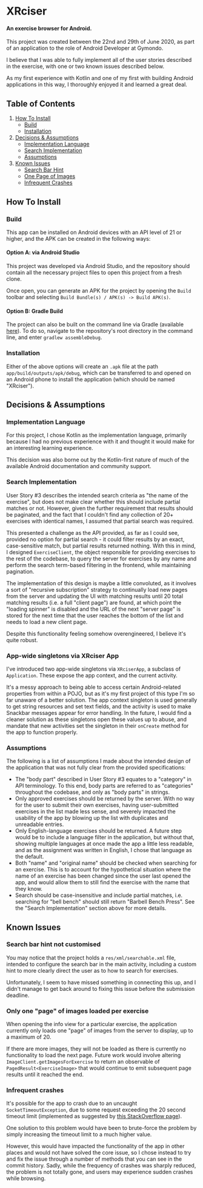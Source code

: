 # XRciser

#### An exercise browser for Android.

This project was created between the 22nd and 29th of June 2020, as part of an application to the role of Android Developer at Gymondo.

I believe that I was able to fully implement all of the user stories described in the exercise, with one or two known issues described below.

As my first experience with Kotlin and one of my first with building Android applications in this way, I thoroughly enjoyed it and learned a great deal.

## Table of Contents

1. [How To Install](#how-to-install)
    * [Build](#build)
    * [Installation](#installation)
2. [Decisions & Assumptions](#decisions--assumptions)
    * [Implementation Language](#implementation-language)
    * [Search Implementation](#search-implementation)
    * [Assumptions](#assumptions)
3. [Known Issues](#known-issues)
    * [Search Bar Hint](#search-bar-hint-not-customised)
    * [One Page of Images](#only-one--page--of-images-loaded-per-exercise)
    * [Infrequent Crashes](#infrequent-crashes)

## How To Install

### Build
This app can be installed on Android devices with an API level of 21 or higher, and the APK can be created in the following ways:

#### Option A: via Android Studio

This project was developed via Android Studio, and the repository should contain all the necessary project files to open this project from a fresh clone.

Once open, you can generate an APK for the project by opening the `Build` toolbar and selecting `Build Bundle(s) / APK(s) -> Build APK(s)`.

#### Option B: Gradle Build

The project can also be built on the command line via Gradle (available [here](https://docs.gradle.org/current/userguide/installation.html#installation)). To do so, navigate to the repository's root directory in the command line, and enter `gradlew assembleDebug`. 

### Installation

Either of the above options will create an `.apk` file at the path `app/build/outputs/apk/debug`, which can be transferred to and opened on an Android phone to install the application (which should be named "XRciser").

## Decisions & Assumptions

### Implementation Language

For this project, I chose Kotlin as the implementation language, primarily because I had no previous experience with it and thought it would make for an interesting learning experience.

This decision was also borne out by the Kotlin-first nature of much of the available Android documentation and community support.

### Search Implementation

User Story #3 describes the intended search criteria as "the name of the exercise", but does not make clear whether this should include partial matches or not. However, given the further requirement that results should be paginated, and the fact that I couldn't find any collection of 20+ exercises with identical names, I assumed that partial search was required.

This presented a challenge as the API provided, as far as I could see, provided no option for partial search - it could filter results by an exact, case-sensitive match, but partial results returned nothing. With this in mind, I designed `ExerciseClient`, the object responsible for providing exercises to the rest of the codebase, to query the server for exercises by any name and perform the search term-based filtering in the frontend, while maintaining pagination.

The implementation of this design is maybe a little convoluted, as it involves a sort of "recursive subscription" strategy to continually load new pages from the server and updating the UI with matching results until 20 total matching results (i.e. a full "client page") are found, at which point the "loading spinner" is disabled and the URL of the next "server page" is stored for the next time that the user reaches the bottom of the list and needs to load a new client page.

Despite this functionality feeling somehow overengineered, I believe it's quite robust.

### App-wide singletons via XRciser App

I've introduced two app-wide singletons via `XRciserApp`, a subclass of `Application`. These expose the app context, and the current activity.

It's a messy approach to being able to access certain Android-related properties from within a POJO, but as it's my first project of this type I'm so far unaware of a better solution. The app context singleton is used generally to get string resources and set text fields, and the activity is used to make Snackbar messages appear for error handling. In the future, I would find a cleaner solution as these singletons open these values up to abuse, and mandate that new activities set the singleton in their `onCreate` method for the app to function properly.

### Assumptions

The following is a list of assumptions I made about the intended design of the application that was not fully clear from the provided specifications:

* The "body part" described in User Story #3 equates to a "category" in API terminology. To this end, body parts are referred to as "categories" throughout the codebase, and only as "body parts" in strings.
* Only approved exercises should be returned by the server. With no way for the user to submit their own exercises, having user-submitted exercises in the list made less sense, and severely impacted the usability of the app by blowing up the list with duplicates and unreadable entries.
* Only English-language exercises should be returned. A future step would be to include a language filter in the application, but without that, showing multiple languages at once made the app a little less readable, and as the assignment was written in English, I chose that language as the default.
* Both "name" and "original name" should be checked when searching for an exercise. This is to account for the hypothetical situation where the name of an exercise has been changed since the user last opened the app, and would allow them to still find the exercise with the name that they know.
* Search should be case-insensitive and include partial matches, i.e. searching for "bell bench" should still return "Barbell Bench Press". See the "Search Implementation" section above for more details.

## Known Issues

### Search bar hint not customised

You may notice that the project holds a `res/xml/searchable.xml` file, intended to configure the search bar in the main activity, including a custom hint to more clearly direct the user as to how to search for exercises.

Unfortunately, I seem to have missed something in connecting this up, and I didn't manage to get back around to fixing this issue before the submission deadline.

### Only one "page" of images loaded per exercise

When opening the info view for a particular exercise, the application currently only loads one "page" of images from the server to display, up to a maximum of 20. 

If there are more images, they will not be loaded as there is currently no functionality to load the next page. Future work would involve altering `ImageClient.getImagesForExercise` to return an observable of `PagedResult<ExerciseImage>` that would continue to emit subsequent page results until it reached the end.

### Infrequent crashes

It's possible for the app to crash due to an uncaught `SocketTimeoutException`, due to some request exceeding the 20 second timeout limit (implemented as suggested by [this StackOverflow page](https://stackoverflow.com/questions/53369481/app-crashes-on-java-net-sockettimeoutexception-timeout-kotlin-retrofit)). 

One solution to this problem would have been to brute-force the problem by simply increasing the timeout limit to a much higher value. 

However, this would have impacted the functionality of the app in other places and would not have solved the core issue, so I chose instead to try and fix the issue through a number of methods that you can see in the commit history. Sadly, while the frequency of crashes was sharply reduced, the problem is not totally gone, and users may experience sudden crashes while browsing.
